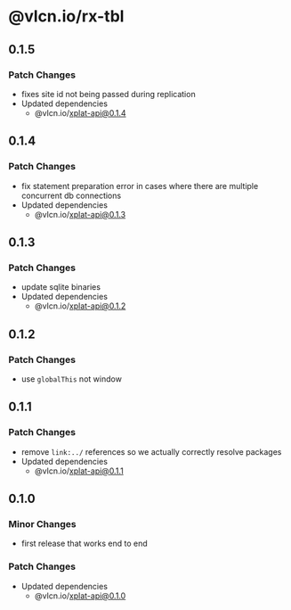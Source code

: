 # @vlcn.io/rx-tbl

## 0.1.5

### Patch Changes

- fixes site id not being passed during replication
- Updated dependencies
  - @vlcn.io/xplat-api@0.1.4

## 0.1.4

### Patch Changes

- fix statement preparation error in cases where there are multiple concurrent db connections
- Updated dependencies
  - @vlcn.io/xplat-api@0.1.3

## 0.1.3

### Patch Changes

- update sqlite binaries
- Updated dependencies
  - @vlcn.io/xplat-api@0.1.2

## 0.1.2

### Patch Changes

- use `globalThis` not window

## 0.1.1

### Patch Changes

- remove `link:../` references so we actually correctly resolve packages
- Updated dependencies
  - @vlcn.io/xplat-api@0.1.1

## 0.1.0

### Minor Changes

- first release that works end to end

### Patch Changes

- Updated dependencies
  - @vlcn.io/xplat-api@0.1.0
